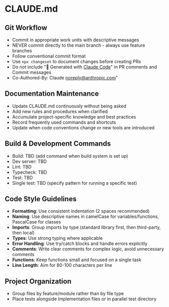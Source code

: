 # CLAUDE.md

## Git Workflow

- Commit in appropriate work units with descriptive messages
- NEVER commit directly to the main branch - always use feature branches
- Follow conventional commit format
- Use `npx changeset` to document changes before creating PRs
- Do not include "🤖 Generated with [Claude Code](https://claude.ai/code)" in PR comments and Commit messages
- Co-Authored-By: Claude <noreply@anthropic.com>"

## Documentation Maintenance

- Update CLAUDE.md continuously without being asked
- Add new rules and procedures when clarified
- Accumulate project-specific knowledge and best practices
- Record frequently used commands and shortcuts
- Update when code conventions change or new tools are introduced

## Build & Development Commands
- Build: TBD (add command when build system is set up)
- Dev server: TBD
- Lint: TBD
- Typecheck: TBD
- Test: TBD
- Single test: TBD (specify pattern for running a specific test)

## Code Style Guidelines
- **Formatting**: Use consistent indentation (2 spaces recommended)
- **Naming**: Use descriptive names in camelCase for variables/functions, PascalCase for classes
- **Imports**: Group imports by type (standard library first, then third-party, then local)
- **Types**: Use strong typing where applicable
- **Error Handling**: Use try/catch blocks and handle errors explicitly
- **Comments**: Write clear comments for complex logic, avoid unnecessary comments
- **Functions**: Keep functions small and focused on a single task
- **Line Length**: Aim for 80-100 characters per line

## Project Organization
- Group files by feature/module rather than by file type
- Place tests alongside implementation files or in parallel test directory


